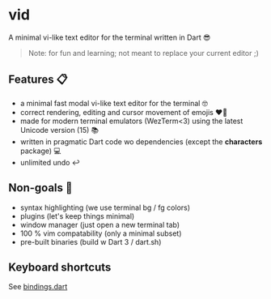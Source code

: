 # vid

A minimal vi-like text editor for the terminal written in Dart 😎
 
> Note: for fun and learning; not meant to replace your current editor ;)

## Features 📋

- a minimal fast modal vi-like text editor for the terminal 🤓
- correct rendering, editing and cursor movement of emojis ❤️‍🔥
- made for modern terminal emulators (WezTerm<3) using the latest Unicode version (15) 📚
- written in pragmatic Dart code wo dependencies (except the **characters** package) 💻
- unlimited undo ↩️

## Non-goals 🛑

- syntax highlighting (we use terminal bg / fg colors)
- plugins (let's keep things minimal)
- window manager (just open a new terminal tab)
- 100 % vim compatability (only a minimal subset)
- pre-built binaries (build w Dart 3 / dart.sh)

## Keyboard shortcuts

See [bindings.dart](lib/bindings.dart)
